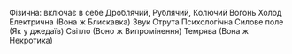Фізична: включає в себе Дроблячий, Рублячий, Колючий
Вогонь
Холод
Електрична (Вона ж Блискавка)
Звук
Отрута
Психологічна
Силове поле (Як у джедаїв)
Світло (Воно ж Випромінення)
Темрява (Вона ж Некротика)